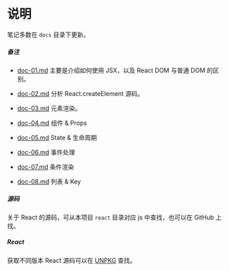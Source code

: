 # 说明

笔记多数在 `docs` 目录下更新。

##### 备注

* [doc-01.md](https://github.com/toFrankie/react-learn/blob/main/docs/doc-01.md) 主要是介绍如何使用 JSX，以及 React DOM 与普通 DOM 的区别。

* [doc-02.md](https://github.com/toFrankie/react-learn/blob/main/docs/doc-02.md) 分析 React.createElement 源码。

* [doc-03.md](https://github.com/toFrankie/react-learn/blob/main/docs/doc-03.md) 元素渲染。

* [doc-04.md](https://github.com/toFrankie/react-learn/blob/main/docs/doc-04.md) 组件 & Props

* [doc-05.md](https://github.com/toFrankie/react-learn/blob/main/docs/doc-05.md) State & 生命周期

* [doc-06.md](https://github.com/toFrankie/react-learn/blob/main/docs/doc-06.md) 事件处理

* [doc-07.md](https://github.com/toFrankie/react-learn/blob/main/docs/doc-07.md) 条件渲染

* [doc-08.md](https://github.com/toFrankie/react-learn/blob/main/docs/doc-08.md) 列表 & Key

##### 源码

关于 React 的源码，可从本项目 `react` 目录对应 js 中查找，也可以在 GitHub 上找。

##### React

获取不同版本 React 源码可以在 [UNPKG](https://unpkg.com/browse/react@15.7.0/) 查找。